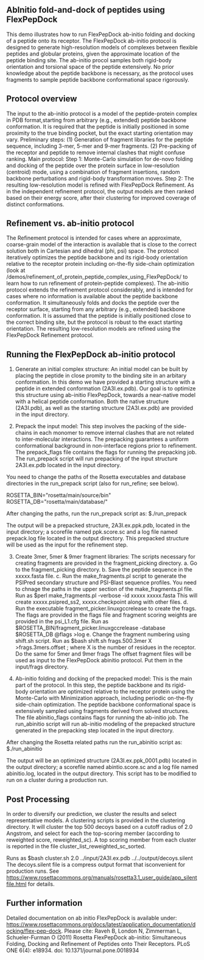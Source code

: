 AbInitio fold-and-dock of peptides using FlexPepDock
----------------------------------------------------
This demo illustrates how to run FlexPepDock ab-initio folding and docking of a peptide onto its receptor. The FlexPepDock ab-initio protocol is designed to generate high-resolution models of complexes between flexible peptides and globular proteins, given the approximate location of the peptide binding site. The ab-initio procol samples both rigid-body orientation and torsional space of the peptide extensively. No prior knowledge about the peptide backbone is necessary, as the protocol uses fragments to sample peptide backbone conformational space rigorously.

Protocol overview
-----------------
The input to the ab-initio protocol is a model of the peptide-protein complex in PDB format,starting from arbitrary (e.g., extended) peptide backbone conformation. It is required that the peptide is initially positioned in some proximity to the true binding pocket, but the exact starting orientation may vary. 
Preliminary steps: (1) Generation of fragment libraries for the peptide sequence, including 3-mer, 5-mer and 9-mer fragments. (2) Pre-packing of the receptor and peptide to remove internal clashes that might confuse ranking. 
Main protocol: Step 1: Monte-Carlo simulation for de-novo folding and docking of the peptide over the protein surface in low-resolution (centroid) mode, using a combination of fragment insertions, random backbone perturbations and rigid-body transformation moves. Step 2: The resulting low-resolution model is refined with FlexPepDock Refinement. As in the independent refinement protocol, the output models are then ranked based on their energy score, after their clustering for improved coverage of distinct conformations.

Refinement vs. ab-initio protocol
---------------------------------
The Refinement protocol is intended for cases where an approximate, coarse-grain model of the interaction is available that is close to the correct solution both in Cartesian and dihedral (phi, psi) space. The protocol iteratively optimizes the peptide backbone and its rigid-body orientation relative to the receptor protein including on-the-fly side-chain optimization (look at /demos/refinement_of_protein_peptide_complex_using_FlexPepDock/ to learn how to run refinement of protein-peptide complexes).
The ab-initio protocol extends the refinement protocol considerably, and is intended for cases where no information is available about the peptide backbone conformation. It simultaneously folds and docks the peptide over the receptor surface, starting from any arbitrary (e.g., extended) backbone conformation. It is assumed that the peptide is initially positioned close to the correct binding site, but the protocol is robust to the exact starting orientation. The resulting low-resolution models are refined using the FlexPepDock Refinement protocol.

Running the FlexPepDock ab-initio protocol
------------------------------------------
1. Generate an initial complex structure: An initial model can be built by placing the peptide in close promity to the binding site in an arbitary conformation. In this demo we have provided a starting structure with a peptide in extended conformation (2A3I.ex.pdb). Our goal is to optimize this structure using ab-initio FlexPepDock, towards a near-native model with a helical peptide conformation. Both the native structure (2A3I.pdb), as well as the starting structure (2A3I.ex.pdb) are provided in the input directory.

2. Prepack the input model: This step involves the packing of the side-chains in each monomer to remove internal clashes that are not related to inter-molecular interactions. The prepacking guarantees a uniform conformational background in non-interface regions prior to refinement. The prepack_flags file contains the flags for running the prepacking job. The run_prepack script will run prepacking of the input structure 2A3I.ex.pdb located in the input directory.

You need to change the paths of the Rosetta executables and database directories in the run_prepack script (also for run_refine; see below).

  ROSETTA_BIN="rosetta/main/source/bin"
  ROSETTA_DB="rosetta/main/database/"

After changing the paths, run the run_prepack script as:
   $./run_prepack

The output will be a prepacked structure, 2A3I.ex.ppk.pdb, located in the input directory; a scorefile named ppk.score.sc and a log file named prepack.log file located in the output directory. This prepacked structure will be used as the input for the refinement step.

3. Create 3mer, 5mer & 9mer fragment libraries: The scripts necessary for creating fragments are provided in the fragment_picking directory.
    a. Go to the fragment_picking directory.
    b. Save the peptide sequence in the xxxxx.fasta file.
    c. Run the make_fragments.pl script to generate the PSIPred secondary structure and PSI-Blast sequence profiles. You need to chnage the paths in the upper section of the make_fragments.pl file.
       Run as $perl make_fragments.pl -verbose -id xxxxx xxxxx.fasta
       This will create xxxxx.psipred_ss2, xxxxx.checkpoint along with other files.
    d. Run the executable fragment_picker.linuxgccrelease to create the frags. The flags are provided in the flags file and fragment scoring weights are provided in the psi_L1.cfg file.
    Run as $ROSETTA_BIN/fragment_picker.linuxgccrelease -database $ROSETTA_DB @flags >log
    e. Change the fragment numbering using shift.sh script.
    Run as $bash shift.sh frags.500.3mer X >frags.3mers.offset ; where X is the number of residues in the receptor. Do the same for 5mer and 9mer frags
    The offset fragment files will be used as input to the FlexPepDock abinitio protocol. Put them in the input/frags directory.

4. Ab-initio folding and docking of the prepacked model: This is the main part of the protocol. In this step, the peptide backbone and its rigid-body orientation are optimized relative to the receptor protein using the Monte-Carlo with Minimization approach, including periodic on-the-fly side-chain optimization. The peptide backbone conformational space is extensively sampled using fragments derived from solved structures. The file abinitio_flags contains flags for running the ab-initio job. The run_abinitio script will run ab-initio modeling of the prepacked structure generated in the prepacking step located in the input directory.

After changing the Rosetta related paths run the run_abinitio script as:
    $./run_abinitio

The output will be an optimized structure (2A3I.ex.ppk_0001.pdb) located in the output directory; a scorefile named abintio.score.sc and a log file named abinitio.log, located in the output directory. This script has to be modified to run on a cluster during a production run.


Post Processing
---------------
In order to diversify our prediction, we cluster the results and select representative models. A clustering scripts is provided in the clustering directory. It will cluster the top 500 decoys based on a cutoff radius of 2.0 Angstrom, and select for each the top-scoring member (according to reweighted score,  reweighted_sc). A top scoring member from each cluster is reported in the file  cluster_list_reweighted_sc_sorted.

Runs as
$bash cluster.sh 2.0 ../input/2A3I.ex.pdb ../../output/decoys.silent
The decoys.silent file is a compress output format that isconvenient for production runs. See https://www.rosettacommons.org/manuals/rosetta3.1_user_guide/app_silentfile.html for details.

Further information
-------------------
Detailed documentation on ab initio FlexPepDock is available under: https://www.rosettacommons.org/docs/latest/application_documentation/docking/flex-pep-dock. 
Please cite: Raveh B, London N, Zimmerman L, Schueler-Furman O (2011) Rosetta FlexPepDock ab-initio: Simultaneous Folding, Docking and Refinement of Peptides onto Their Receptors. PLoS ONE 6(4): e18934. doi: 10.1371/journal.pone.0018934

